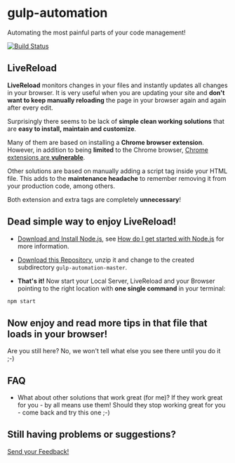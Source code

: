 # gulp-automation
Automating the most painful parts of your code management!

[![Build
Status](https://travis-ci.org/dmitriz/gulp-automation.svg?branch=master)](https://travis-ci.org/dmitriz/gulp-automation)

## LiveReload
**LiveReload** monitors changes in your files and instantly updates all changes in your browser. It is very useful when you are updating your site and **don't want to keep manually reloading** the page in your browser again and again after every edit.

Surprisingly there seems to be lack of **simple clean working solutions** that are **easy to install, maintain and customize**. 

Many of them are based on installing a **Chrome browser extension**. However, in addition to being **limited** to the Chrome browser, [Chrome extensions are **vulnerable**](http://www.techrepublic.com/blog/it-security/chrome-extensions-are-vulnerable-advantage-bad-guys/).

Other solutions are based on manually adding a script tag inside your HTML file. This adds to the **maintenance headache** to remember removing it from your production code, among others.

Both extension and extra tags are completely **unnecessary**!

## Dead simple way to enjoy LiveReload!

- [Download and Install Node.js](https://nodejs.org/download/), see [How do I get started with Node.js](http://stackoverflow.com/questions/2353818/how-do-i-get-started-with-node-js) for more information.

- [Download this Repository](https://github.com/dmitriz/gulp-automation/archive/master.zip),
unzip it and change to the created subdirectory `gulp-automation-master`.

- **That's it!** Now start your Local Server, LiveReload and your Browser pointing to the right location with **one single command** in your terminal:
```sh
npm start
```

## Now enjoy and read more tips in that file that loads in your browser!

Are you still here? No, we won't tell what else you see there until you do it ;-)


## FAQ

- What about other solutions that work great (for me)?
If they work great for you - by all means use them!
Should they stop working great for you - come back and try this one ;-)

## Still having problems or suggestions?

[Send your Feedback!](https://github.com/dmitriz/gulp-automation/issues/new)
